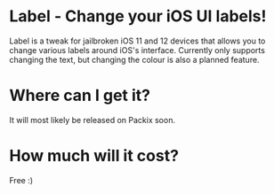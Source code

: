 # Label - Change your iOS UI labels!
Label is a tweak for jailbroken iOS 11 and 12 devices that allows you to change various labels around iOS's interface. Currently only supports changing the text, but changing the colour is also a planned feature.

# Where can I get it?
It will most likely be released on Packix soon.

# How much will it cost?
Free :)
